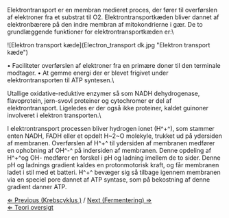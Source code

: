 Elektrontransport er en membran medieret proces, der fører til
overførslen af elektroner fra et substrat til O2. Elektrontransportkæden
bliver dannet af elektronbærere på den indre membran af mitokondrierne i
gær. De to grundlæggende funktioner for elektrontransportkæden er:\

![Elektron transport
kæde](Electron_transport dk.jpg "Elektron transport kæde")

• Faciliteter overførslen af elektroner fra en primære doner til den
terminale modtager. • At gemme energi der er blevet frigivet under
elektrontransporten til ATP syntesen.\

Utallige oxidative-reduktive enzymer så som NADH dehydrogenase,
flavoprotein, jern-svovl proteiner og cytochromer er del af
elektrontransport. Ligeledes er der også ikke proteiner, kaldet guinoner
involveret i elektron transporten.\

I elektrontransport processen bliver hydrogen ionet (H^+^), som stammer
enten NADH, FADH eller et opdelt H~2~O molekyle, trukket ud på ydersiden
af membranen. Overførslen af H^+^ til ydersiden af membranen medfører en
ophobning af OH^-^ på indersiden af membranen. Denne opdeling af H^+^og
OH- medfører en forskel i pH og ladning imellem de to sider. Denne pH og
ladnings gradient kaldes en protonmotorisk kraft, og får membranen ladet
i stil med et batteri. H^+^ bevæger sig så tilbage igennem membranen via
en speciel pore dannet af ATP syntase, som på bekostning af denne
gradient danner ATP.

[⇐ Previous (Krebscyklus )](Krebscyklus "wikilink") / [Next
(Fermentering) ⇒](Fermentering "wikilink")\
 [⇐ Teori oversigt ](Fermenteringscase "wikilink")


